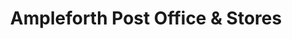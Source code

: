 ---
title: "Ampleforth Post Office & Stores"
url: /ampleforth/ampleforth-post-office-and-stores/
shop: convenience
---